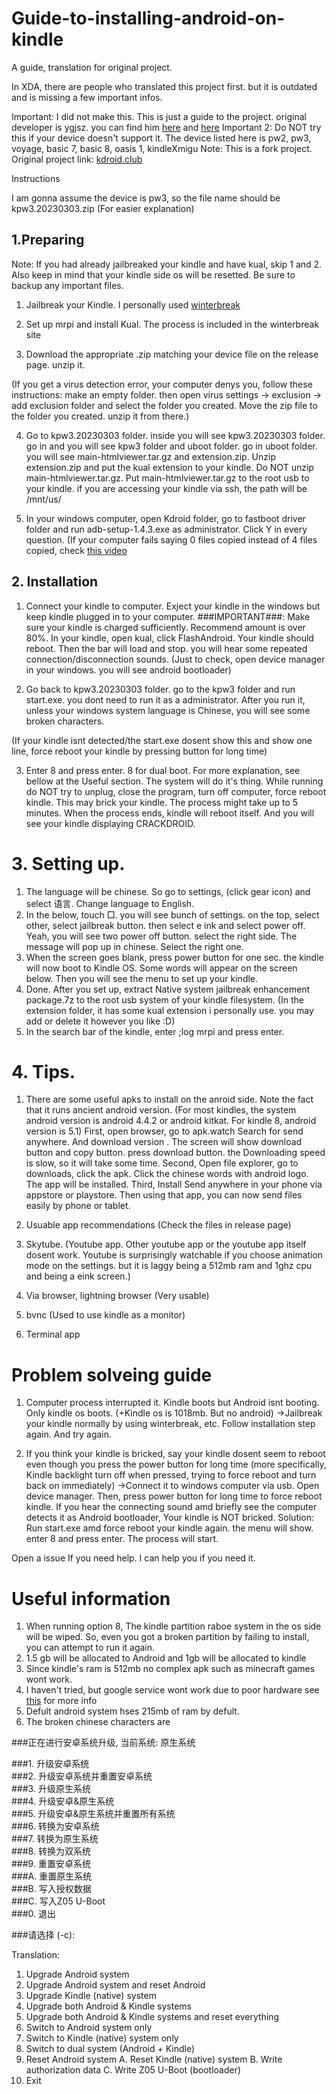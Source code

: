 # Guide-to-installing-android-on-kindle
A guide, translation for original project.



In XDA, there are people who translated this project first. but it is outdated and is missing a few important infos.

Important: I did not make this. This is just a guide to the project. original developer is ygjsz. you can find him [here](https://space.bilibili.com/33072537/upload/opus) and [here](https://github.com/ygjsz)
Important 2: Do NOT try this if your device doesn't support it. The device listed here is
pw2, pw3, voyage, basic 7, basic 8, oasis 1, kindleXmigu 
Note: This is a fork project. Original project link: [kdroid.club](http://kdroid.club/)



Instructions

I am gonna assume the device is pw3, so the file name should be kpw3.20230303.zip (For easier explanation)

## 1.Preparing 

Note: If you had already jailbreaked your kindle and have kual, skip 1 and 2. Also keep in mind that your kindle side os will be resetted. Be sure to backup any important files.

1. Jailbreak your Kindle. I personally used [winterbreak](https://kindlemodding.org/jailbreaking/WinterBreak/)
2. Set up mrpi and install Kual. The process is included in the winterbreak site

3. Download the appropriate .zip matching your device file on the release page. unzip it.

(If you get a virus detection error, your computer denys you, follow these instructions: make an empty folder. then open virus settings -> exclusion -> add exclusion folder and select the folder you created. Move the zip file to the folder you created. unzip it from there.)

4. Go to kpw3.20230303 folder. inside you will see kpw3.20230303 folder. go in and you will see kpw3 folder and uboot folder. go in uboot folder. you will see main-htmlviewer.tar.gz and extension.zip.  Unzip extension.zip and put the kual extension to your kindle. Do NOT unzip main-htmlviewer.tar.gz. Put main-htmlviewer.tar.gz to the root usb to your kindle. if you are accessing your kindle via ssh, the path will be /mnt/us/

5. In your windows computer, open Kdroid folder, go to fastboot driver folder and run adb-setup-1.4.3.exe as administrator. Click Y in every question.
(If your computer fails saying 0 files copied instead of 4 files copied, check [this video](https://www.youtube.com/watch?v=31DiGhjnUxw&t=00s)

## 2. Installation 

1. Connect your kindle to computer. Exject your kindle in the windows but keep kindle plugged in to your computer.
###IMPORTANT###: Make sure your kindle is charged sufficiently. Recommend amount is over 80%.
In your kindle, open kual, click FlashAndroid. Your kindle should reboot. Then the bar will load and stop. you will hear some repeated connection/disconnection sounds.
(Just to check, open device manager in your windows. you will see android bootloader)

2. Go back to kpw3.20230303 folder. go to the kpw3 folder and run start.exe. you dont need to run it as a administrator. After you run it, unless your windows system language is Chinese, you will see some broken characters.

(If your kindle isnt detected/the start.exe dosent show this and show one line, force reboot your kindle by pressing button for long time)

3. Enter 8 and press enter. 8 for dual boot. For more explanation,  see bellow at the Useful section. The system will do it's thing. While running do NOT try to unplug, close the program, turn off computer, force reboot kindle. This may brick your kindle. The process might take up to 5 minutes. When the process ends, kindle will reboot itself. And you will see your kindle displaying CRACKDROID. 

# 3. Setting up. 

1. The language will be chinese. So go to settings, (click gear icon) and select 语言. Change language to English.
2. In the below, touch □. you will see bunch of settings. on the top, select other, select jailbreak button. then select e ink and select power off.
Yeah, you will see two power off button. select the right side. The message will pop up in chinese. Select the right one.
3. When the screen goes blank, press power button for one sec. the kindle will now boot to Kindle OS. Some words will appear on the screen below. Then you will see the menu to set up your kindle.
4. Done. After you set up, extract Native system jailbreak enhancement package.7z to the root usb system of your kindle filesystem. (In the extension folder, it has some kual extension i personally use. you may add or delete it however you like :D)
5. In the search bar of the kindle, enter ;log mrpi and press enter.

# 4. Tips.

1. There are some useful apks to install on the anroid side. Note the fact that it runs ancient android version.  (For most kindles, the system android version is android 4.4.2 or android kitkat. For kindle 8, android version is 5.1)
First, open browser, go to apk.watch Search for send anywhere. And download version  . The screen will show download button and copy button. press download button. the Downloading speed is slow, so it will take some time.
Second, Open file explorer, go to downloads, click the apk. Click the chinese words with android logo. The app will be installed.
Third, Install Send anywhere in your phone via appstore or playstore. Then using that app, you can now send files easily by phone or tablet.

2. Usuable app recommendations
(Check the files in release page)
1. Skytube. (Youtube app. Other youtube app or the youtube app itself dosent work. Youtube is surprisingly watchable if you choose animation mode on the settings. but it is laggy being a 512mb ram and 1ghz cpu and being a eink screen.)
2. Via browser, lightning browser (Very usable)
3. bvnc (Used to use kindle as a monitor)
4. Terminal app


# Problem solveing guide
1. Computer process interrupted it. Kindle boots but Android isnt booting. Only kindle os boots. (+Kindle os is 1018mb. But no android)
->Jailbreak your kindle normally by using winterbreak, etc. Follow installation step again. And try again.

2. If you think your kindle is bricked, say your kindle dosent seem to reboot even though you press the power button for long time (more specifically, Kindle backlight turn off when pressed, trying to force reboot and turn back on immediately)
->Connect it to windows computer via usb. Open device manager. Then, press power button for long time to force reboot kindle. If you hear the connecting sound amd briefly see the computer detects it as Android bootloader, Your kindle is NOT bricked. Solution: Run start.exe amd force reboot your kindle again. the menu will show. enter 8 and press enter. The process will start.


Open a issue If you need help. I can help you if you need it.
# Useful information 
1. When running option 8, The kindle partition raboe system in the os side will be wiped. So, even you got a broken partition by failing to install, you can attempt to run it again.
2. 1.5 gb will be allocated to Android and 1gb will be allocated to kindle
3. Since kindle's ram is 512mb no complex apk such as minecraft games wont work.
4. I haven't tried, but google service wont work due to poor hardware see [this]( ) for more info
5. Defult android system hses 215mb of ram by defult.
6. The broken chinese characters are

 ###正在进行安卓系统升级, 当前系统: 原生系统

 ###1. 升级安卓系统   
 ###2. 升级安卓系统并重置安卓系统   
 ###3. 升级原生系统   
 ###4. 升级安卓&原生系统   
 ###5. 升级安卓&原生系统并重置所有系统   
 ###6. 转换为安卓系统   
 ###7. 转换为原生系统   
 ###8. 转换为双系统   
 ###9. 重置安卓系统   
  ###A. 重置原生系统   
  ###B. 写入授权数据   
  ###C. 写入Z05 U-Boot       
 ###0. 退出   
    
###请选择 (-c):

Translation:

1. Upgrade Android system
2. Upgrade Android system and reset Android
3. Upgrade Kindle (native) system
4. Upgrade both Android & Kindle systems
5. Upgrade both Android & Kindle systems and reset everything
6. Switch to Android system only
7. Switch to Kindle (native) system only
8. Switch to dual system (Android + Kindle)
9. Reset Android system
A. Reset Kindle (native) system
B. Write authorization data
C. Write Z05 U-Boot (bootloader)
0. Exit
